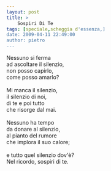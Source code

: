 ```yaml
---
layout: post
title: >
    Sospiri Di Te
tags: [speciale,scheggia d'essenza,]
date: 2009-04-11 22:49:00
author: pietro
---
```

Nessuno si ferma<br/>ad ascoltare il silenzio,<br/>non posso capirlo,<br/>come posso amarlo?<br/><br/>Mi manca il silenzio,<br/>il silenzio di noi,<br/>di te e poi tutto<br/>che risorge dal mai.<br/><br/>Nessuno ha tempo<br/>da donare al silenzio,<br/>al pianto del rumore<br/>che implora il suo calore;<br/><br/>e tutto quel silenzio dov'è?<br/>Nel ricordo, sospiri di te.
